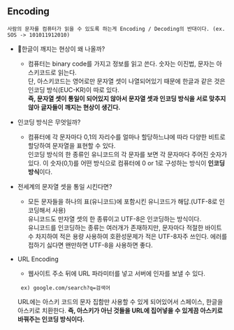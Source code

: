 ## Encoding
    사람의 문자를 컴퓨터가 읽을 수 있도록 하는게 Encoding / Decoding의 반대이다. (ex. SOS -> 101011912010) 

 - 🧐한글이 깨지는 현상이 왜 나올까?
    - 컴퓨터는 binary code를 가지고 정보를 읽고 쓴다.
      숫자는 이진법, 문자는 아스키코드로 읽는다.   
       단, 아스키코드는 영어로만 문자열 셋이 나열되어있기 때문에 한글과 같은 것은 인코딩 방식(EUC-KR)이 따로 있다.   
        **즉, 문자열 셋이 통일이 되어있지 않아서 문자열 셋과 인코딩 방식을 서로 맞추지 않아 글자들이 깨지는 현상이 생긴다.**

 - 인코딩 방식은 무엇일까?
    - 컴퓨터에 각 문자마다 0,1의 자리수를 얼마나 할당하느냐에 따라 다양한 비트로 할당하여 문자열을 표현할 수 있다.  
     인코딩 방식의 한 종류인 유니코드의 각 문자를 보면 각 문자마다 주어진 숫자가 있다. 이 숫자(0,1)를 어떤 방식으로 컴퓨터에 0 or 1로 구성하는 방식이 **인코딩 방식**이다.
      

 - 전세계의 문자열 셋을 통일 시킨다면?
    - 모든 문자들을 하나의 표(유니코드)에 포함시킨 유니코드가 해답.(UTF-8로 인코딩해서 사용)   
    유니코드도 만자열 셋의 한 종류이고 UTF-8은 인코딩하는 방식이다.  
    유니코드를 인코딩하는 종류는 여러개가 존재하지만, 문자마다 적절한 바이트 수 차지하여 적은 용량 사용하여 호환성문제가 적은 UTF-8자주 쓰인다.
    에러를 접하기 싫다면 왠만하면 UTF-8을 사용하면 좋다.
 - URL Encoding
    - 웹사이트 주소 뒤에 URL 파라미터를 넣고 서버에 인자를 보낼 수 있다. 
    ``` 
     ex) google.com/search?q=검색어
    ```` 
    URL에는 아스키 코드의 문자 집함만 사용할 수 있게 되어있어서 스페이스, 한글을 아스키로 치환한다. **즉, 아스키가 아닌 것들을 URL에 집어넣을 수 있게끔 아스키로 바꿔주는 인코딩 방식이다.**